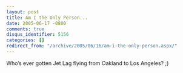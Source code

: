 ```yaml
---
layout: post
title: Am I the Only Person...
date: 2005-06-17 -0800
comments: true
disqus_identifier: 5156
categories: []
redirect_from: "/archive/2005/06/16/am-i-the-only-person.aspx/"
---
```


Who’s ever gotten Jet Lag flying from Oakland to Los Angeles? ;)

